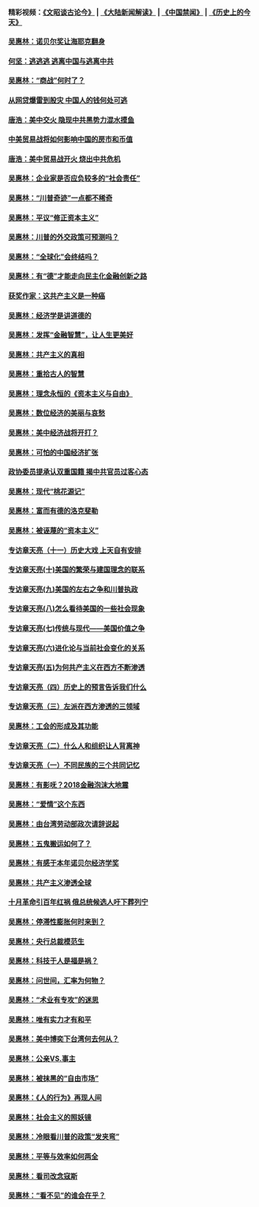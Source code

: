 #### 精彩视频：[《文昭谈古论今》](https://github.com/gfw-breaker/wenzhao/blob/master/README.md?t=12140331) | [《大陆新闻解读》](https://github.com/gfw-breaker/ntdtv-comedy/blob/master/README.md?t=12140331) | [《中国禁闻》](https://github.com/gfw-breaker/ntdtv-news/blob/master/README.md?t=12140331) | [《历史上的今天》](https://github.com/gfw-breaker/today-in-history/blob/master/README.md?t=12140331) 

#### [吴惠林：诺贝尔奖让海耶克翻身](../pages/nsc423/n10890049.md?t=12140331) 

#### [何坚：逃逃逃 逃离中国与逃离中共](../pages/nsc423/n10592891.md?t=12140331) 

#### [吴惠林：“商战”何时了？](../pages/nsc423/n10573558.md?t=12140331) 

#### [从网贷爆雷到股灾 中国人的钱何处可逃](../pages/nsc423/n10572800.md?t=12140331) 

#### [唐浩：美中交火 隐现中共黑势力混水摸鱼](../pages/nsc423/n10544040.md?t=12140331) 

#### [中美贸易战将如何影响中国的房市和币值](../pages/nsc423/n10543697.md?t=12140331) 

#### [唐浩：美中贸易战开火 烧出中共危机](../pages/nsc423/n10540126.md?t=12140331) 

#### [吴惠林：企业家是否应负较多的“社会责任”](../pages/nsc423/n10535022.md?t=12140331) 

#### [吴惠林：“川普奇迹”一点都不稀奇](../pages/nsc423/n10512808.md?t=12140331) 

#### [吴惠林：平议“修正资本主义”](../pages/nsc423/n10495724.md?t=12140331) 

#### [吴惠林：川普的外交政策可预测吗？](../pages/nsc423/n10462387.md?t=12140331) 

#### [吴惠林：“全球化”会终结吗？](../pages/nsc423/n10452838.md?t=12140331) 

#### [吴惠林：有“德”才能走向民主化金融创新之路](../pages/nsc423/n10432292.md?t=12140331) 

#### [获奖作家：这共产主义是一种癌](../pages/nsc423/n10431541.md?t=12140331) 

#### [吴惠林：经济学是讲道德的](../pages/nsc423/n10398014.md?t=12140331) 

#### [吴惠林：发挥“金融智慧”，让人生更美好](../pages/nsc423/n10375019.md?t=12140331) 

#### [吴惠林：共产主义的真相](../pages/nsc423/n10351394.md?t=12140331) 

#### [吴惠林：重拾古人的智慧](../pages/nsc423/n10337691.md?t=12140331) 

#### [吴惠林：理念永恒的《资本主义与自由》](../pages/nsc423/n10316274.md?t=12140331) 

#### [吴惠林：数位经济的美丽与哀愁](../pages/nsc423/n10292946.md?t=12140331) 

#### [吴惠林：美中经济战将开打？](../pages/nsc423/n10258825.md?t=12140331) 

#### [吴惠林：可怕的中国经济扩张](../pages/nsc423/n10219147.md?t=12140331) 

#### [政协委员提承认双重国籍 揭中共官员过客心态](../pages/nsc423/n10208809.md?t=12140331) 

#### [吴惠林：现代“桃花源记”](../pages/nsc423/n10185234.md?t=12140331) 

#### [吴惠林：富而有德的洛克斐勒](../pages/nsc423/n10142264.md?t=12140331) 

#### [吴惠林：被诬蔑的“资本主义”](../pages/nsc423/n10124816.md?t=12140331) 

#### [专访章天亮（十一）历史大戏 上天自有安排](../pages/nsc423/n10094905.md?t=12140331) 

#### [专访章天亮(十)美国的繁荣与建国理念的联系](../pages/nsc423/n10094899.md?t=12140331) 

#### [专访章天亮(九)美国的左右之争和川普执政](../pages/nsc423/n10094889.md?t=12140331) 

#### [专访章天亮(八)怎么看待美国的一些社会现象](../pages/nsc423/n10094857.md?t=12140331) 

#### [专访章天亮(七)传统与现代——美国价值之争](../pages/nsc423/n10093140.md?t=12140331) 

#### [专访章天亮(六)进化论与当前社会变化的关系](../pages/nsc423/n10092036.md?t=12140331) 

#### [专访章天亮(五)为何共产主义在西方不断渗透](../pages/nsc423/n10083620.md?t=12140331) 

#### [专访章天亮（四）历史上的预言告诉我们什么](../pages/nsc423/n10083606.md?t=12140331) 

#### [专访章天亮（三）左派在西方渗透的三领域](../pages/nsc423/n10081115.md?t=12140331) 

#### [吴惠林：工会的形成及其功能](../pages/nsc423/n10080633.md?t=12140331) 

#### [专访章天亮（二）什么人和组织让人背离神](../pages/nsc423/n10076637.md?t=12140331) 

#### [专访章天亮（一）不同民族的三个共同记忆](../pages/nsc423/n10074188.md?t=12140331) 

#### [吴惠林：有影呒？2018金融泡沫大地震](../pages/nsc423/n10040534.md?t=12140331) 

#### [吴惠林：“爱情”这个东西](../pages/nsc423/n10019423.md?t=12140331) 

#### [吴惠林：由台湾劳动部政次请辞说起](../pages/nsc423/n9979679.md?t=12140331) 

#### [吴惠林：五鬼搬运如何了？](../pages/nsc423/n9925338.md?t=12140331) 

#### [吴惠林：有感于本年诺贝尔经济学奖](../pages/nsc423/n9871883.md?t=12140331) 

#### [吴惠林：共产主义渗透全球](../pages/nsc423/n9812748.md?t=12140331) 

#### [十月革命引百年红祸 俄总统候选人吁下葬列宁](../pages/nsc423/n9810182.md?t=12140331) 

#### [吴惠林：停滞性膨胀何时来到？](../pages/nsc423/n9764136.md?t=12140331) 

#### [吴惠林：央行总裁模范生](../pages/nsc423/n9728134.md?t=12140331) 

#### [吴惠林：科技于人是福是祸？](../pages/nsc423/n9672982.md?t=12140331) 

#### [吴惠林：问世间，汇率为何物？](../pages/nsc423/n9621788.md?t=12140331) 

#### [吴惠林：“术业有专攻”的迷思](../pages/nsc423/n9580363.md?t=12140331) 

#### [吴惠林：唯有实力才有和平](../pages/nsc423/n9529599.md?t=12140331) 

#### [吴惠林：美中博奕下台湾何去何从？](../pages/nsc423/n9483598.md?t=12140331) 

#### [吴惠林：公亲VS.事主](../pages/nsc423/n9425637.md?t=12140331) 

#### [吴惠林：被抹黑的“自由市场”](../pages/nsc423/n9351545.md?t=12140331) 

#### [吴惠林：《人的行为》再现人间](../pages/nsc423/n9296339.md?t=12140331) 

#### [吴惠林：社会主义的照妖镜](../pages/nsc423/n9243460.md?t=12140331) 

#### [吴惠林：冷眼看川普的政策“发夹弯”](../pages/nsc423/n9120684.md?t=12140331) 

#### [吴惠林：平等与效率如何两全](../pages/nsc423/n9075430.md?t=12140331) 

#### [吴惠林：看司改念寇斯](../pages/nsc423/n9024915.md?t=12140331) 

#### [吴惠林：“看不见”的谁会在乎？](../pages/nsc423/n8977488.md?t=12140331) 


